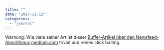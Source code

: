 ```yaml
---
title: ""
date: "2017-11-12"
categories: 
  - "journal"
---
```


Warnung: Wie viele seiner Art ist dieser [Buffer-Artikel über den Newsfeed-Algorithmus](https://medium.com/social-media-tips/decoding-the-facebook-algorithm-e106dc2f7d15) [medium.com](https://medium.com/social-media-tips/decoding-the-facebook-algorithm-e106dc2f7d15) trivial und reines click baiting.
